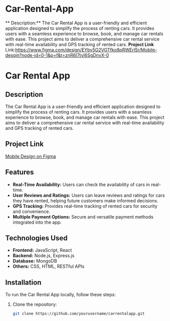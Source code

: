 # Car-Rental-App
** Description:**
The Car Rental App is a user-friendly and efficient application designed to simplify the process of renting cars. It provides users with a seamless experience to browse, book, and manage car rentals with ease. This project aims to deliver a comprehensive car rental service with real-time availability and GPS tracking of rented cars.
**Project Link**
Link:https://www.figma.com/design/EYbv5G2VGTfko8pRWErlSr/Mobile-desgin?node-id=0-1&p=f&t=znR6I7tyl6SgDnvX-0
# Car Rental App

## Description
The Car Rental App is a user-friendly and efficient application designed to simplify the process of renting cars. It provides users with a seamless experience to browse, book, and manage car rentals with ease. This project aims to deliver a comprehensive car rental service with real-time availability and GPS tracking of rented cars.

## Project Link
[Mobile Design on Figma](https://www.figma.com/design/EYbv5G2VGTfko8pRWErlSr/Mobile-desgin?node-id=0-1&p=f&t=znR6I7tyl6SgDnvX-0)

## Features
- **Real-Time Availability:** Users can check the availability of cars in real-time.
- **User Reviews and Ratings:** Users can leave reviews and ratings for cars they have rented, helping future customers make informed decisions.
- **GPS Tracking:** Provides real-time tracking of rented cars for security and convenience.
- **Multiple Payment Options:** Secure and versatile payment methods integrated into the app.

## Technologies Used
- **Frontend:** JavaScript, React
- **Backend:** Node.js, Express.js
- **Database:** MongoDB
- **Others:** CSS, HTML, RESTful APIs

## Installation
To run the Car Rental App locally, follow these steps:

1. Clone the repository:
   ```bash
   git clone https://github.com/yourusername/carrentalapp.git
